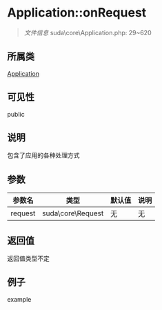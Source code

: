 # Application::onRequest

> *文件信息* suda\core\Application.php: 29~620
## 所属类 

[Application](../Application.md)

## 可见性

  public  
## 说明


包含了应用的各种处理方式

## 参数

| 参数名 | 类型 | 默认值 | 说明 |
|--------|-----|-------|-------|
| request |  suda\core\Request | 无 | 无 |

## 返回值
返回值类型不定

## 例子

example